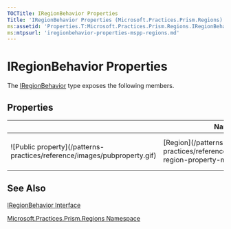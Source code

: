 ```yaml
---
TOCTitle: IRegionBehavior Properties
Title: 'IRegionBehavior Properties (Microsoft.Practices.Prism.Regions)'
ms:assetid: 'Properties.T:Microsoft.Practices.Prism.Regions.IRegionBehavior'
ms:mtpsurl: 'iregionbehavior-properties-mspp-regions.md'
---
```



# IRegionBehavior Properties

The [IRegionBehavior](/patterns-practices/reference/iregionbehavior-interface-mspp-regions) type exposes the following members.

## Properties

<table>

<thead>
<tr class="header">
<th> </th>
<th>Name</th>
<th>Description</th>
</tr>
</thead>
<tbody>
<tr class="odd">
<td>![Public property](/patterns-practices/reference/images/pubproperty.gif)</td>
<td>[Region](/patterns-practices/reference/iregionbehavior-region-property-mspp-regions)</td>
<td><div class="summary">
The region that this behavior is extending.
</div></td>
</tr>
</tbody>
</table>

## See Also

[IRegionBehavior Interface](/patterns-practices/reference/iregionbehavior-interface-mspp-regions)

[Microsoft.Practices.Prism.Regions Namespace](/patterns-practices/reference/mspp-regions-namespace)

